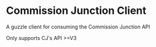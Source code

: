 Commission Junction Client
==========================

A guzzle client for consuming the Commission Junction API

Only supports CJ's API >=V3
